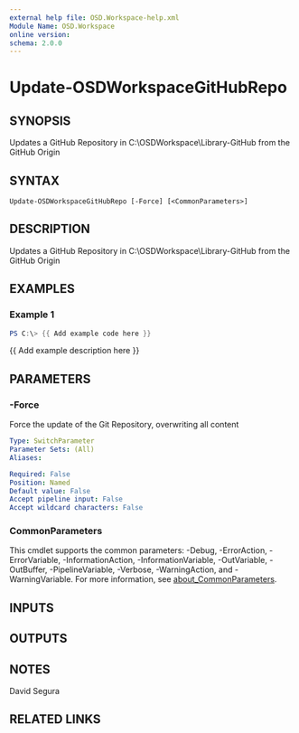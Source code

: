 ```yaml
---
external help file: OSD.Workspace-help.xml
Module Name: OSD.Workspace
online version:
schema: 2.0.0
---
```


# Update-OSDWorkspaceGitHubRepo

## SYNOPSIS
Updates a GitHub Repository in C:\OSDWorkspace\Library-GitHub from the GitHub Origin

## SYNTAX

```
Update-OSDWorkspaceGitHubRepo [-Force] [<CommonParameters>]
```

## DESCRIPTION
Updates a GitHub Repository in C:\OSDWorkspace\Library-GitHub from the GitHub Origin

## EXAMPLES

### Example 1
```powershell
PS C:\> {{ Add example code here }}
```

{{ Add example description here }}

## PARAMETERS

### -Force
Force the update of the Git Repository, overwriting all content

```yaml
Type: SwitchParameter
Parameter Sets: (All)
Aliases:

Required: False
Position: Named
Default value: False
Accept pipeline input: False
Accept wildcard characters: False
```

### CommonParameters
This cmdlet supports the common parameters: -Debug, -ErrorAction, -ErrorVariable, -InformationAction, -InformationVariable, -OutVariable, -OutBuffer, -PipelineVariable, -Verbose, -WarningAction, and -WarningVariable. For more information, see [about_CommonParameters](http://go.microsoft.com/fwlink/?LinkID=113216).

## INPUTS

## OUTPUTS

## NOTES
David Segura

## RELATED LINKS
